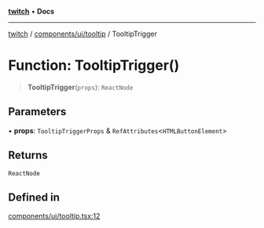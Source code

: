 [**twitch**](../../../../README.md) • **Docs**

***

[twitch](../../../../modules.md) / [components/ui/tooltip](../README.md) / TooltipTrigger

# Function: TooltipTrigger()

> **TooltipTrigger**(`props`): `ReactNode`

## Parameters

• **props**: `TooltipTriggerProps` & `RefAttributes`\<`HTMLButtonElement`\>

## Returns

`ReactNode`

## Defined in

[components/ui/tooltip.tsx:12](https://github.com/Mohaamedl/Twitch_clone/blob/9ae8fe0301b5527403a032a29bdae292528b52a8/components/ui/tooltip.tsx#L12)
